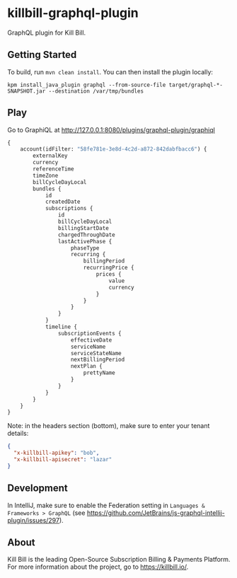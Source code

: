 # killbill-graphql-plugin

GraphQL plugin for Kill Bill.

## Getting Started

To build, run `mvn clean install`. You can then install the plugin locally:

```
kpm install_java_plugin graphql --from-source-file target/graphql-*-SNAPSHOT.jar --destination /var/tmp/bundles
```

## Play

Go to GraphiQL at http://127.0.0.1:8080/plugins/graphql-plugin/graphiql

```graphql
{
    account(idFilter: "58fe781e-3e8d-4c2d-a872-842dabfbacc6") {
        externalKey
        currency
        referenceTime
        timeZone
        billCycleDayLocal
        bundles {
            id
            createdDate
            subscriptions {
                id
                billCycleDayLocal
                billingStartDate
                chargedThroughDate
                lastActivePhase {
                    phaseType
                    recurring {
                        billingPeriod
                        recurringPrice {
                            prices {
                                value
                                currency
                            }
                        }
                    }
                }
            }
            timeline {
                subscriptionEvents {
                    effectiveDate
                    serviceName
                    serviceStateName
                    nextBillingPeriod
                    nextPlan {
                        prettyName
                    }
                }
            }
        }
    }
}
```

Note: in the headers section (bottom), make sure to enter your tenant details:

```json
{
  "x-killbill-apikey": "bob",
  "x-killbill-apisecret": "lazar"
}
```

## Development

In IntelliJ, make sure to enable the Federation setting in `Languages & Frameworks > GraphQL` (see https://github.com/JetBrains/js-graphql-intellij-plugin/issues/297).

## About

Kill Bill is the leading Open-Source Subscription Billing & Payments Platform. For more information about the project, go to https://killbill.io/.
